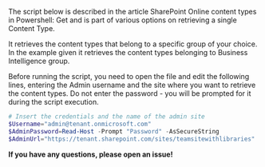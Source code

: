 The script below is described in the article SharePoint Online content types in Powershell: Get and is part of various options on retrieving a single Content Type.

 

It retrieves the content types that belong to a specific group of your choice. In the example given it retrieves the content types belonging to Business Intelligence group.


Before running the script, you need to open the file and edit the following lines, entering the Admin username and the site where you want to retrieve the content types. Do not enter the password - you will be prompted for it during the script execution. 

```PowerShell
# Insert the credentials and the name of the admin site 
$Username="admin@tenant.onmicrosoft.com" 
$AdminPassword=Read-Host -Prompt "Password" -AsSecureString 
$AdminUrl="https://tenant.sharepoint.com/sites/teamsitewithlibraries"
``` 
<b>If you have any questions, please open an issue!</b>
